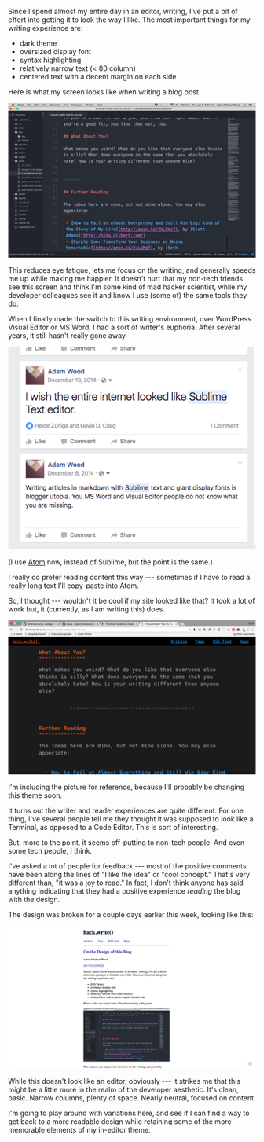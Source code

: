 <!--
.. title: On the Design of this Blog
.. slug: on-the-design-of-this-blog
.. date: 2017-01-05 06:29:14 UTC-08:00
.. tags:
.. category:
.. link:
.. description:
.. type: text
-->

Since I spend almost my entire day in an editor, writing, I've put a bit of effort into getting it to look the way I like. The most important things for my writing experience are:

 - dark theme
 - oversized display font
 - syntax highlighting
 - relatively narrow text (< 80 column)
 - centered text with a decent margin on each side

Here is what my screen looks like when writing a blog post.

![AMW Post in Editor](/img/amw-post-in-editor.png)

This reduces eye fatigue, lets me focus on the writing, and generally speeds me up while making me happier. It doesn't hurt that my non-tech friends see this screen and think I'm some kind of mad hacker scientist, while my developer colleagues see it and know I use (some of) the same tools they do.

When I finally made the switch to this writing environment, over WordPress Visual Editor or MS Word, I had a sort of writer's euphoria. After several years, it still hasn't really gone away.

![AMW Raving About Sublime on FB](/img/amw-fb-sublime-raving.png)

(I use [Atom](http://atom.io) now, instead of Sublime, but the point is the same.)

I really do prefer reading content this way --- sometimes if I have to read a really long text I'll copy-paste into Atom.

So, I thought --- wouldn't it be cool if my site looked like that? It took a lot of work but, it (currently, as I am writing this) does.

![Hack.write's Editor Theme](/img/amw-hackwrite-atom-theme.png)

I'm including the picture for reference, because I'll probably be changing this theme soon.

It turns out the writer and reader experiences are quite different. For one thing, I've several people tell me they thought it was supposed to look like a Terminal, as opposed to a Code Editor. This is sort of interesting.

But, more to the point, it seems off-putting to non-tech people. And even some tech people, I think.

I've asked a lot of people for feedback --- most of the positive comments have been along the lines of "I like the idea" or "cool concept." That's very different than, "it was a joy to read." In fact, I don't think anyone has said anything indicating that they had a positive experience _reading_ the blog with the design.

The design was broken for a couple days earlier this week, looking like this:

![Hack.write broken](/img/hw-base-theme.png)

While this doesn't look like an editor, obviously --- it strikes me that this might be a little more in the realm of the developer aesthetic. It's clean, basic. Narrow columns, plenty of space. Nearly neutral, focused on content.

I'm going to play around with variations here, and see if I can find a way to get back to a more readable design while retaining some of the more memorable elements of my in-editor theme.
